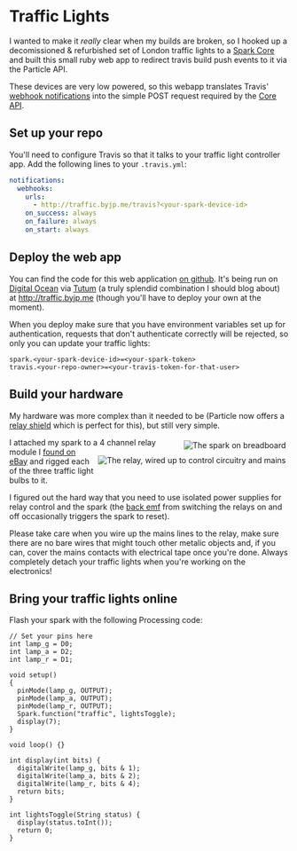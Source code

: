 # Traffic Lights

I wanted to make it _really_ clear when my builds are broken, so I hooked up a decomissioned & refurbished set of London traffic lights to a [Spark Core](https://www.particle.io/prototype) and built this small ruby web app to redirect travis build push events to it via the Particle API.

These devices are very low powered, so this webapp translates Travis' [webhook notifications](http://docs.travis-ci.com/user/notifications/#Webhook-notification) into the simple POST request required by the [Core API](http://docs.particle.io/core/api/).

## Set up your repo

You'll need to configure Travis so that it talks to your traffic light controller app. Add the following lines to your `.travis.yml`:

```yaml
notifications:
  webhooks:
    urls:
      - http://traffic.byjp.me/travis?<your-spark-device-id>
    on_success: always
    on_failure: always
    on_start: always
```

## Deploy the web app

You can find the code for this web application [on github](https://github.com/jphastings/traffic). It's being run on [Digital Ocean](https://www.digitalocean.com/) via [Tutum](https://tutum.co) (a truly splendid combination I should blog about) at http://traffic.byjp.me (though you'll have to deploy your own at the moment).

When you deploy make sure that you have environment variables set up for authentication, requests that don't authenticate correctly will be rejected, so only you can update your traffic lights:

```text
spark.<your-spark-device-id>=<your-spark-token>
travis.<your-repo-owner>=<your-travis-token-for-that-user>
```

## Build your hardware

My hardware was more complex than it needed to be (Particle now offers a [relay shield](https://store.particle.io/?product=relay-shield) which is perfect for this), but still very simple.

<style>.right { float:right; max-height:200px; margin:5px; }</style>
<img src="img/breadboard.jpg" alt="The spark on breadboard" class="right"/>
<img src="img/wired-relay.jpg" alt="The relay, wired up to control circuitry and mains" class="right"/>

I attached my spark to a 4 channel relay module I [found on eBay](http://www.ebay.co.uk/itm/UK-5V-4-Channel-Relay-Module-Shield-for-Arduino-ARM-PIC-AVR-DSP-/231552687750) and rigged each of the three traffic light bulbs to it.

I figured out the hard way that you need to use isolated power supplies for relay control and the spark (the [back emf](https://en.wikipedia.org/wiki/Counter-electromotive_force) from switching the relays on and off occasionally triggers the spark to reset).

Please take care when you wire up the mains lines to the relay, make sure there are no bare wires that might touch other metalic objects and, if you can, cover the mains contacts with electrical tape once you're done. Always completely detach your traffic lights when you're working on the electronics!

## Bring your traffic lights online

Flash your spark with the following Processing code:

```processing
// Set your pins here
int lamp_g = D0;
int lamp_a = D2;
int lamp_r = D1;

void setup()
{
  pinMode(lamp_g, OUTPUT);
  pinMode(lamp_a, OUTPUT);
  pinMode(lamp_r, OUTPUT);
  Spark.function("traffic", lightsToggle);
  display(7);
}

void loop() {}

int display(int bits) {
  digitalWrite(lamp_g, bits & 1);
  digitalWrite(lamp_a, bits & 2);
  digitalWrite(lamp_r, bits & 4);
  return bits;
}

int lightsToggle(String status) {
  display(status.toInt());
  return 0;
}

```